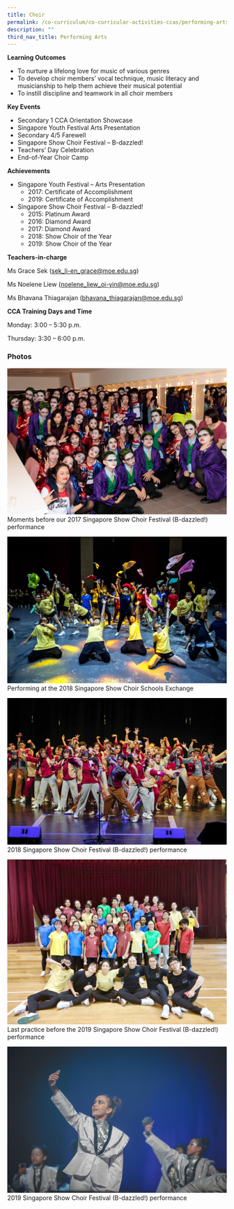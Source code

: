 ```yaml
---
title: Choir
permalink: /co-curriculum/co-curricular-activities-ccas/performing-arts-choir/
description: ""
third_nav_title: Performing Arts
---
```



**Learning Outcomes**

*   To nurture a lifelong love for music of various genres
*   To develop choir members’ vocal technique, music literacy and musicianship to help them achieve their musical potential
*   To instill discipline and teamwork in all choir members

**Key Events**

*   Secondary 1 CCA Orientation Showcase
*   Singapore Youth Festival Arts Presentation
*   Secondary 4/5 Farewell
*   Singapore Show Choir Festival – B-dazzled!
*   Teachers’ Day Celebration
*   End-of-Year Choir Camp

**Achievements**

*   Singapore Youth Festival – Arts Presentation
    *   2017: Certificate of Accomplishment
    *   2019: Certificate of Accomplishment
*   Singapore Show Choir Festival – B-dazzled!
    *   2015: Platinum Award
    *   2016: Diamond Award
    *   2017: Diamond Award
    *   2018: Show Choir of the Year
    *   2019: Show Choir of the Year

**Teachers-in-charge**

Ms Grace Sek ([sek\_li-en\_grace@moe.edu.sg](mailto:sek_li-en_grace@moe.edu.sg))

Ms Noelene Liew ([noelene\_liew\_oi-yin@moe.edu.sg](mailto:noelene_liew_oi-yin@moe.edu.sg))

Ms Bhavana Thiagarajan ([bhavana\_thiagarajan@moe.edu.sg](mailto:bhavana_thiagarajan@moe.edu.sg))

**CCA Training Days and Time**

Monday: 3:00 – 5:30 p.m.

Thursday: 3:30 – 6:00 p.m.

### Photos

![](/images/Photo-10-4.jpg)
Moments before our 2017 Singapore Show Choir Festival (B-dazzled!) performance

![](/images/Photo-9-4-scaled.jpg)
Performing at the 2018 Singapore Show Choir Schools Exchange

![](/images/Photo-8-4.jpg)
2018 Singapore Show Choir Festival (B-dazzled!) performance

![](/images/Photo-7-5.jpg)
Last practice before the 2019 Singapore Show Choir Festival (B-dazzled!) performance

![](/images/Photo-6-5.jpg)
2019 Singapore Show Choir Festival (B-dazzled!) performance